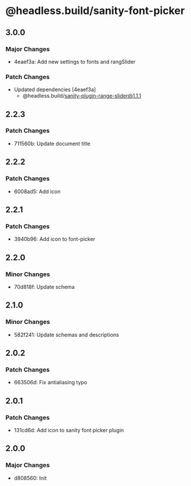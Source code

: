 # @headless.build/sanity-font-picker

## 3.0.0

### Major Changes

- 4eaef3a: Add new settings to fonts and rangSlider

### Patch Changes

- Updated dependencies [4eaef3a]
  - @headless.build/sanity-plugin-range-slider@1.1.1

## 2.2.3

### Patch Changes

- 711560b: Update document title

## 2.2.2

### Patch Changes

- 6008ad5: Add icon

## 2.2.1

### Patch Changes

- 3940b96: Add icon to font-picker

## 2.2.0

### Minor Changes

- 70d818f: Update schema

## 2.1.0

### Minor Changes

- 582f241: Update schemas and descriptions

## 2.0.2

### Patch Changes

- 663506d: Fix antialiasing typo

## 2.0.1

### Patch Changes

- 131cd6d: Add icon to sanity font picker plugin

## 2.0.0

### Major Changes

- d808560: Init
